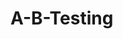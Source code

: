 # A-B-Testing
<div algin='center'![image](https://github.com/Abdelrhman-Sadek/A-B-Testing/assets/94745919/fe25125c-4db0-4511-ad56-b26a2241f514)/div>
 
